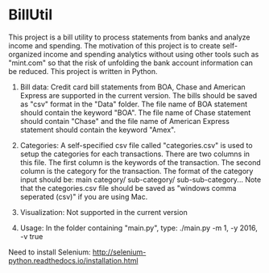 # BillUtil
This project is a bill utility to process statements from banks and analyze income and spending. The motivation of this project is to create self-organized income and spending analytics without using other tools such as "mint.com" so that the risk of unfolding the bank account information can be reduced. This project is written in Python.

1. Bill data:
Credit card bill statements from BOA, Chase and American Express are supported in the current version. The bills should be saved as "csv" format in the "Data" folder. The file name of BOA statement should contain the keyword "BOA". The file name of Chase statement should contain "Chase" and the file name of American Express statement should contain the keyword "Amex".

2. Categories:
A self-specified csv file called "categories.csv" is used to setup the categories for each transactions. There are two columns in this file. The first column is the keywords of the transaction. The second column is the category for the transaction. The format of the category input should be: main category/ sub-category/ sub-sub-category... Note that the categories.csv file should be saved as "windows comma seperated (csv)" if you are using Mac.

3. Visualization:
Not supported in the current version

4. Usage:
In the folder containing "main.py", type: ./main.py -m 1, -y 2016, -v true


Need to install Selenium: http://selenium-python.readthedocs.io/installation.html
